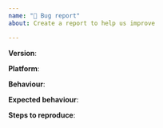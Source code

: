 ```yaml
---
name: "🐞 Bug report"
about: Create a report to help us improve

---
```


<!--
Thank you for reporting a possible bug in this project.

Please fill in as much of the template below as you can.

If possible, please provide code that demonstrates the problem, keeping it as
simple and free of external dependencies as you can.
-->
**Version**:

**Platform**:

**Behaviour**:

**Expected behaviour**:

**Steps to reproduce**:


<!-- Please provide more details below this comment. -->
